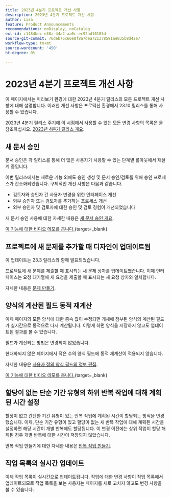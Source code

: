 ```yaml
---
title: 2023년 4분기 프로젝트 개선 사항
description: 2023년 4분기 프로젝트 개선 사항
author: Lisa
feature: Product Announcements
recommendations: noDisplay, noCatalog
exl-id: c1484bec-e38a-44a2-aa0c-ec92ad10185d
source-git-commit: 76deb76c66e8f8a7dea721378591ae035b8d42e7
workflow-type: tm+mt
source-wordcount: '450'
ht-degree: 0%

---
```


# 2023년 4분기 프로젝트 개선 사항

이 페이지에서는 미리보기 환경에 대한 2023년 4분기 릴리스의 모든 프로젝트 개선 사항에 대해 설명합니다. 이러한 개선 사항은 프로덕션 환경에서 23.10 릴리스를 통해 사용할 수 있습니다.

2023년 4분기 릴리스 주기에 이 시점에서 사용할 수 있는 모든 변경 사항의 목록은 을 참조하십시오. [2023년 4분기 릴리스 개요](/help/quicksilver/product-announcements/product-releases/23-q4-release-activity/23-q4-release-overview.md).

## 새 문서 승인

문서 승인은 각 릴리스를 통해 더 많은 사용자가 사용할 수 있는 단계별 롤아웃에서 재설계 중입니다.

이번 릴리스에서는 새로운 기능 외에도 승인 생성 및 문서 승인/검토를 위해 승인 프로세스가 간소화되었습니다. 구체적인 개선 사항은 다음과 같습니다.

* 검토자와 승인자 간 사용자 변경을 위한 인터페이스 개선
* 외부 승인자 또는 검토자를 추가하는 프로세스 개선
* 외부 승인자 및 검토자에 대한 승인 및 검토 경험이 개선되었습니다

새 문서 승인 사용에 대한 자세한 내용은 [새 문서 승인 개요](/help/quicksilver/review-and-approve-work/document-reviews-and-approvals/document-approvals-overview.md).

[이 기능에 대한 비디오 데모를 봅니다.](https://video.tv.adobe.com/v/3424867){target=_blank}

## 프로젝트에 새 문제를 추가할 때 디자인이 업데이트됨

이 업데이트는 23.3 릴리스와 함께 발표되었습니다.

프로젝트에 새 문제를 제출할 때 표시되는 새 문제 상자를 업데이트했습니다. 이제 인터페이스는 요청 대기열에 새 요청을 제출할 때 표시되는 새 요청 상자와 일치합니다.

자세한 내용은 [문제 만들기](/help/quicksilver/manage-work/issues/manage-issues/create-issues.md).

## 양식의 계산된 필드 동적 재계산

이제 페이지의 모든 양식에 대한 종속 값이 수정되면 개체에 첨부된 양식의 계산된 필드가 실시간으로 동적으로 다시 계산됩니다. 이렇게 하면 양식을 저장하지 않고도 업데이트된 결과를 볼 수 있습니다.

필드가 계산되는 방법은 변경되지 않았습니다.

현대화되지 않은 페이지에서 적은 수의 양식 필드에 동적 재계산이 적용되지 않습니다.

자세한 내용은 [사용자 정의 양식 필드의 정보 편집](/help/quicksilver/workfront-basics/work-with-custom-forms/edit-custom-forms.md).

[이 기능에 대한 비디오 데모를 봅니다.](https://video.tv.adobe.com/v/3422678/){target=_blank}

## 할당이 없는 단순 기간 유형의 하위 반복 작업에 대해 계획된 시간 설정

할당이 없고 간단한 기간 유형이 있는 반복 작업에 계획된 시간이 할당되는 방식을 변경했습니다. 이제, 단순 기간 유형이 있고 할당이 없는 새 반복 작업에 대해 계획된 시간을 설정하면 해당 시간이 개별 반복에도 할당됩니다. 이 변경 이전에는 상위 작업이 할당 해제된 경우 개별 반복에 대한 시간이 저장되지 않았습니다.

반복 작업 만들기에 대한 자세한 내용은 [반복 작업 만들기](/help/quicksilver/manage-work/tasks/create-tasks/create-recurring-tasks.md).

## 작업 목록의 실시간 업데이트

이제 작업 목록이 실시간으로 업데이트됩니다. 작업에 대한 변경 사항이 작업 목록에서 업데이트되므로 작업 목록을 보는 사용자는 페이지를 새로 고치지 않고도 변경 사항을 볼 수 있습니다.
